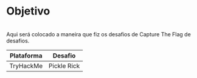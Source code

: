 <H1>Objetivo</H1>
<br>
Aqui será colocado a maneira que fiz os desafios de Capture The Flag de desafios.</p>

|Plataforma|Desafio|
|:-------:|:------:|
|TryHackMe|Pickle Rick|
